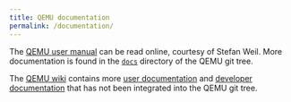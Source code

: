 ```yaml
---
title: QEMU documentation
permalink: /documentation/
---
```


The [QEMU user manual](https://qemu.weilnetz.de/qemu-doc.html) can be read online, courtesy of Stefan Weil.
More documentation is found in the <a href="https://git.qemu.org/?p=qemu.git;a=tree;f=docs;hb=master">`docs`</a>
directory of the QEMU git tree.

The [QEMU wiki](https://wiki.qemu.org) contains more
[user documentation](https://wiki.qemu.org/Category:User_documentation) and
[developer documentation](https://wiki.qemu.org/Category:Developer_documentation)
that has not been integrated into the QEMU git tree.
